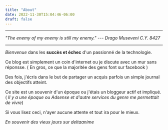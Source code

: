 ```yaml
---
title: "About"
date: 2022-11-30T15:04:46-06:00
draft: false
---
```


___
*"The enemy of my enemy is still my enemy."*
*--- Drago Museveni C.Y. 8427*
___

*Bienvenue* dans les **succès et échec** d'un passionné de la technologie.

Ce blog est simplement un coin d'internet ou je discute avec un mur sans réponsse. 
( En gros, ce que la majoritée des gens font sur facebook )

Des fois, j'écris dans le but de partager un acquis parfois un simple journal des objectifs atteint.

Ce site est un souvenir d'un époque ou j'étais un bloggeur actif et impliqué. ( *Il y a une époque ou Adsense et d'autre services du genre me permettait de vivre*)

Si vous lisez ceci, n'ayer aucune attente et tout ira pour le mieux.

*En souvenir des vieux jours sur deltaanime*